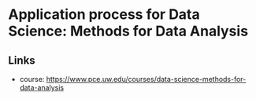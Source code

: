 # Application process for Data Science: Methods for Data Analysis

## Links

* course: <https://www.pce.uw.edu/courses/data-science-methods-for-data-analysis>
